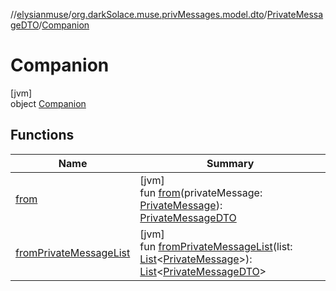 //[elysianmuse](../../../../index.md)/[org.darkSolace.muse.privMessages.model.dto](../../index.md)/[PrivateMessageDTO](../index.md)/[Companion](index.md)

# Companion

[jvm]\
object [Companion](index.md)

## Functions

| Name | Summary |
|---|---|
| [from](from.md) | [jvm]<br>fun [from](from.md)(privateMessage: [PrivateMessage](../../../org.darkSolace.muse.privMessages.model/-private-message/index.md)): [PrivateMessageDTO](../index.md) |
| [fromPrivateMessageList](from-private-message-list.md) | [jvm]<br>fun [fromPrivateMessageList](from-private-message-list.md)(list: [List](https://kotlinlang.org/api/latest/jvm/stdlib/kotlin.collections/-list/index.html)&lt;[PrivateMessage](../../../org.darkSolace.muse.privMessages.model/-private-message/index.md)&gt;): [List](https://kotlinlang.org/api/latest/jvm/stdlib/kotlin.collections/-list/index.html)&lt;[PrivateMessageDTO](../index.md)&gt; |
